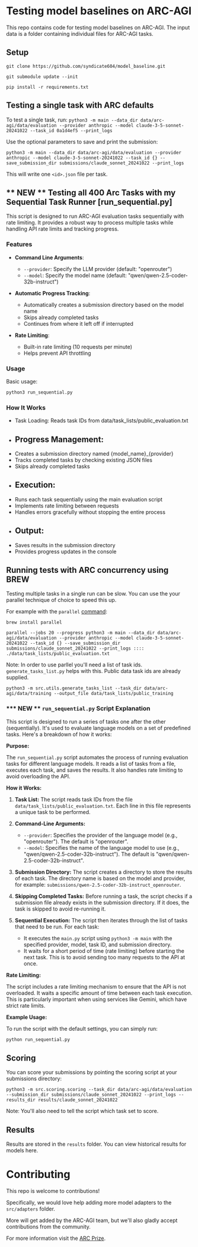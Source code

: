 # Testing model baselines on ARC-AGI

This repo contains code for testing model baselines on ARC-AGI. The input data is a folder containing individual files for ARC-AGI tasks.


## Setup

`git clone https://github.com/syndicate604/model_baseline.git`

`git submodule update --init`

`pip install -r requirements.txt`


## Testing a single task with ARC defaults

To test a single task, run:
`python3 -m main --data_dir data/arc-agi/data/evaluation --provider anthropic --model claude-3-5-sonnet-20241022 --task_id 0a1d4ef5 --print_logs`

Use the optional parameters to save and print the submission:

`python3 -m main --data_dir data/arc-agi/data/evaluation --provider anthropic --model claude-3-5-sonnet-20241022 --task_id {} --save_submission_dir submissions/claude_sonnet_20241022 --print_logs`

This will write one `<id>.json` file per task.

## ** NEW ** Testing all 400 Arc Tasks with my Sequential Task Runner [run_sequential.py]

This script is designed to run ARC-AGI evaluation tasks sequentially with rate limiting. It provides a robust way to process multiple tasks while handling API rate limits and tracking progress.

### Features

- **Command Line Arguments**:
  - `--provider`: Specify the LLM provider (default: "openrouter")
  - `--model`: Specify the model name (default: "qwen/qwen-2.5-coder-32b-instruct")

- **Automatic Progress Tracking**:
  - Automatically creates a submission directory based on the model name
  - Skips already completed tasks
  - Continues from where it left off if interrupted

- **Rate Limiting**:
  - Built-in rate limiting (10 requests per minute)
  - Helps prevent API throttling

### Usage

Basic usage:
```bash
python3 run_sequential.py
```

### How It Works
- Task Loading: Reads task IDs from data/task_lists/public_evaluation.txt
- ## Progress Management:
- Creates a submission directory named {model_name}_{provider}
- Tracks completed tasks by checking existing JSON files
- Skips already completed tasks
- ## Execution:
- Runs each task sequentially using the main evaluation script
- Implements rate limiting between requests
- Handles errors gracefully without stopping the entire process
- ## Output:
- Saves results in the submission directory
- Provides progress updates in the console


## Running tests with ARC concurrency using BREW

Testing multiple tasks in a single run can be slow. You can use the your parallel technique of choice to speed this up.

For example with the `parallel` [command](https://www.gnu.org/software/parallel/):

`brew install parallel`

`parallel --jobs 20 --progress python3 -m main --data_dir data/arc-agi/data/evaluation --provider anthropic --model claude-3-5-sonnet-20241022 --task_id {} --save_submission_dir submissions/claude_sonnet_20241022 --print_logs :::: ./data/task_lists/public_evaluation.txt`

Note: In order to use parllel you'll need a list of task ids. `generate_tasks_list.py` helps with this. Public data task ids are already supplied.

`python3 -m src.utils.generate_tasks_list --task_dir data/arc-agi/data/training --output_file data/task_lists/public_training`

### *** NEW **  `run_sequential.py` Script Explanation

This script is designed to run a series of tasks one after the other (sequentially). It's used to evaluate language models on a set of predefined tasks. Here's a breakdown of how it works:

**Purpose:**

The `run_sequential.py` script automates the process of running evaluation tasks for different language models. 
It reads a list of tasks from a file, executes each task, and saves the results. It also handles rate limiting to avoid overloading the API.

**How it Works:**

1.  **Task List:** The script reads task IDs from the file `data/task_lists/public_evaluation.txt`. Each line in this file represents a unique task to be performed.

2.  **Command-Line Arguments:**
    *   `--provider`: Specifies the provider of the language model (e.g., "openrouter"). The default is "openrouter".
    *   `--model`: Specifies the name of the language model to use (e.g., "qwen/qwen-2.5-coder-32b-instruct"). The default is "qwen/qwen-2.5-coder-32b-instruct".

3.  **Submission Directory:** The script creates a directory to store the results of each task. The directory name is based on the model and provider, for example: `submissions/qwen-2.5-coder-32b-instruct_openrouter`.

4.  **Skipping Completed Tasks:** Before running a task, the script checks if a submission file already exists in the submission directory. If it does, the task is skipped to avoid re-running it.

5.  **Sequential Execution:** The script then iterates through the list of tasks that need to be run. For each task:
    *   It executes the `main.py` script using `python3 -m main` with the specified provider, model, task ID, and submission directory.
    *   It waits for a short period of time (rate limiting) before starting the next task. This is to avoid sending too many requests to the API at once.

**Rate Limiting:**

The script includes a rate limiting mechanism to ensure that the API is not overloaded. It waits a specific amount of time between each task execution. This is particularly important when using services like Gemini, which have strict rate limits.

**Example Usage:**

To run the script with the default settings, you can simply run:

```bash
python run_sequential.py
```

## Scoring

You can score your submissions by pointing the scoring script at your submissions directory:

`python3 -m src.scoring.scoring --task_dir data/arc-agi/data/evaluation --submission_dir submissions/claude_sonnet_20241022 --print_logs --results_dir results/claude_sonnet_20241022`

Note: You'll also need to tell the script which task set to score.

## Results

Results are stored in the `results` folder. You can view historical results for models here.

# Contributing

This repo is welcome to contributions!

Specifically, we would love help adding more model adapters to the `src/adapters` folder.

More will get added by the ARC-AGI team, but we'll also gladly accept contributions from the community.

For more information visit the [ARC Prize](https://arcprize.org/).
